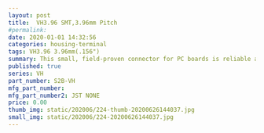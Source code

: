 ```yaml
---
layout: post
title:  VH3.96 SMT,3.96mm Pitch
#permalink: 
date: 2020-01-01 14:32:56
categories: housing-terminal
tags: VH3.96 3.96mm(.156")
summary: This small, field-proven connector for PC boards is reliable and has a large current carrying capacity. It can be used with a wide variety of signal, power supply, and output circuits that appear in consumer electronic products.
published: true 
series: VH
part_number: S2B-VH
mfg_part_number: 
mfg_part_number2: JST NONE
price: 0.00
thumb_img: static/202006/224-thumb-20200626144037.jpg
small_img: static/202006/224-20200626144037.jpg
---
```



